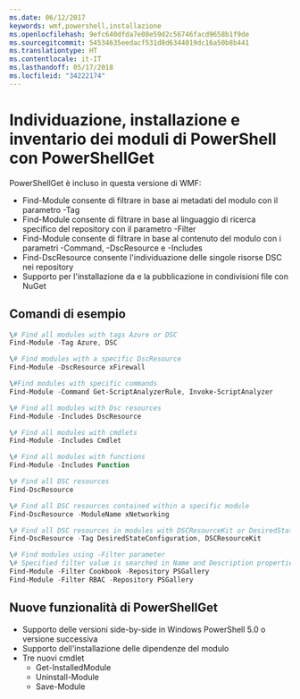 ```yaml
---
ms.date: 06/12/2017
keywords: wmf,powershell,installazione
ms.openlocfilehash: 9efc640dfda7e08e59d2c56746facd9658b1f9de
ms.sourcegitcommit: 54534635eedacf531d8d6344019dc16a50b8b441
ms.translationtype: HT
ms.contentlocale: it-IT
ms.lasthandoff: 05/17/2018
ms.locfileid: "34222174"
---
```

# <a name="powershell-module-discovery-install-and-inventory-with-powershellget"></a>Individuazione, installazione e inventario dei moduli di PowerShell con PowerShellGet

PowerShellGet è incluso in questa versione di WMF:
-   Find-Module consente di filtrare in base ai metadati del modulo con il parametro -Tag
-   Find-Module consente di filtrare in base al linguaggio di ricerca specifico del repository con il parametro -Filter
-   Find-Module consente di filtrare in base al contenuto del modulo con i parametri -Command, -DscResource e -Includes
-   Find-DscResource consente l'individuazione delle singole risorse DSC nei repository
-   Supporto per l'installazione da e la pubblicazione in condivisioni file con NuGet

## <a name="example-commands"></a>Comandi di esempio
```powershell
\# Find all modules with tags Azure or DSC
Find-Module -Tag Azure, DSC

\# Find modules with a specific DscResource
Find-Module -DscResource xFirewall

\#Find modules with specific commands
Find-Module -Command Get-ScriptAnalyzerRule, Invoke-ScriptAnalyzer

\# Find all modules with Dsc resources
Find-Module -Includes DscResource

\# Find all modules with cmdlets
Find-Module -Includes Cmdlet

\# Find all modules with functions
Find-Module -Includes Function

\# Find all DSC resources
Find-DscResource

\# Find all DSC resources contained within a specific module
Find-DscResource -ModuleName xNetworking

\# Find all DSC resources in modules with DSCResourceKit or DesiredStateConfiguration
Find-DscResource -Tag DesiredStateConfiguration, DSCResourceKit

\# Find modules using -Filter parameter
\# Specified filter value is searched in Name and Description properties
Find-Module -Filter Cookbook -Repository PSGallery
Find-Module -Filter RBAC -Repository PSGallery
```

## <a name="new-features-in-powershellget"></a>Nuove funzionalità di PowerShellGet
-   Supporto delle versioni side-by-side in Windows PowerShell 5.0 o versione successiva
-   Supporto dell'installazione delle dipendenze del modulo
-   Tre nuovi cmdlet
    -   Get-InstalledModule
    -   Uninstall-Module
    -   Save-Module
